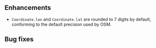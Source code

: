 ## Enhancements

- `Coordinate.lon` and `Coordinate.lat` are rounded to 7 digits by default,
  conforming to the default precision used by OSM.
 
## Bug fixes


